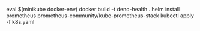 eval $(minikube docker-env)
docker build -t deno-health .
helm install prometheus prometheus-community/kube-prometheus-stack
kubectl apply -f k8s.yaml
